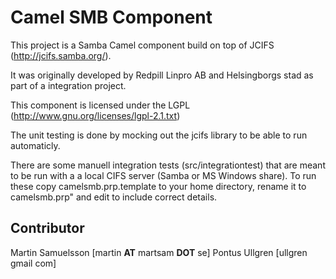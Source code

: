 Camel SMB Component
===================
This project is a Samba Camel component build on top of JCIFS (http://jcifs.samba.org/).

It was originally developed by Redpill Linpro AB and Helsingborgs stad as part of a integration project.

This component is licensed under the LGPL (http://www.gnu.org/licenses/lgpl-2.1.txt)

The unit testing is done by mocking out the jcifs library to be able to run automaticly.

There are some manuell integration tests (src/integrationtest) that are meant to be run with a a 
local CIFS server (Samba or MS Windows share).
To run these copy camelsmb.prp.template to your home directory, rename it to camelsmb.prp" and edit 
to include correct details.

Contributor
-----------
Martin Samuelsson [martin __AT__ martsam __DOT__ se]
Pontus Ullgren [ullgren gmail com]

